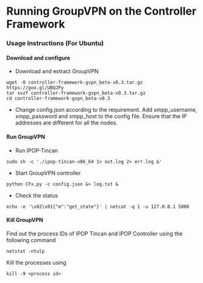 # Running GroupVPN on the Controller Framework

### Usage Instructions (For Ubuntu)

#### Download and configure

* Download and extract GroupVPN
```
wget -O controller-framework-gvpn_beta-v0.3.tar.gz https://goo.gl/UBQJPy
tar xvzf controller-framework-gvpn_beta-v0.3.tar.gz
cd controller-framework-gvpn_beta-v0.3
```
* Change config.json according to the requirement. Add xmpp_username, xmpp_password and xmpp_host to the config file. Ensure that the IP addresses are different for all the nodes.


#### Run GroupVPN

* Run IPOP-Tincan 
```
sudo sh -c './ipop-tincan-x86_64 1> out.log 2> err.log &'
```
* Start GroupVPN controller
```
python CFx.py -c config.json &> log.txt &
```
* Check the status 
```
echo -e '\x02\x01{"m":"get_state"}' | netcat -q 1 -u 127.0.0.1 5800
```

#### Kill GroupVPN
Find out the process IDs of IPOP Tincan and IPOP Controller using the following command
```
netstat -ntulp
```
Kill the processes using
```
kill -9 <process id>
```
